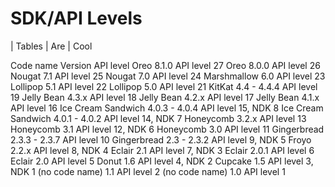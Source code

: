 # SDK/API Levels

| Tables | Are | Cool


Code name	Version	API level
Oreo	8.1.0	API level 27
Oreo	8.0.0	API level 26
Nougat	7.1	API level 25
Nougat	7.0	API level 24
Marshmallow	6.0	API level 23
Lollipop	5.1	API level 22
Lollipop	5.0	API level 21
KitKat	4.4 - 4.4.4	API level 19
Jelly Bean	4.3.x	API level 18
Jelly Bean	4.2.x	API level 17
Jelly Bean	4.1.x	API level 16
Ice Cream Sandwich	4.0.3 - 4.0.4	API level 15, NDK 8
Ice Cream Sandwich	4.0.1 - 4.0.2	API level 14, NDK 7
Honeycomb	3.2.x	API level 13
Honeycomb	3.1	API level 12, NDK 6
Honeycomb	3.0	API level 11
Gingerbread	2.3.3 - 2.3.7	API level 10
Gingerbread	2.3 - 2.3.2	API level 9, NDK 5
Froyo	2.2.x	API level 8, NDK 4
Eclair	2.1	API level 7, NDK 3
Eclair	2.0.1	API level 6
Eclair	2.0	API level 5
Donut	1.6	API level 4, NDK 2
Cupcake	1.5	API level 3, NDK 1
(no code name)	1.1	API level 2
(no code name)	1.0	API level 1
